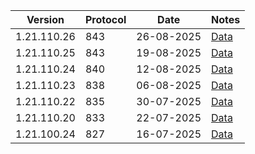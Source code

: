 | Version     | Protocol | Date       | Notes               |
|-------------|----------|------------|---------------------|
| 1.21.110.26 | 843      | 26-08-2025 | [Data](1.21.110.26) |
| 1.21.110.25 | 843      | 19-08-2025 | [Data](1.21.110.25) |
| 1.21.110.24 | 840      | 12-08-2025 | [Data](1.21.110.24) |
| 1.21.110.23 | 838      | 06-08-2025 | [Data](1.21.110.23) |
| 1.21.110.22 | 835      | 30-07-2025 | [Data](1.21.110.22) |
| 1.21.110.20 | 833      | 22-07-2025 | [Data](1.21.110.20) |
| 1.21.100.24 | 827      | 16-07-2025 | [Data](1.21.100.24) |